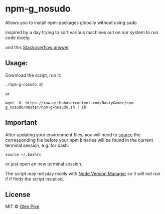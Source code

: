 npm-g_nosudo
============

Allows you to install npm-packages globally without using sudo

Inspired by a day trying to sort various machines out on our system to run code nicely.

and this [Stackoverflow answer](http://stackoverflow.com/a/13021677)

## Usage:

Download the script, run it:
```
./npm-g-nosudo.sh
```
or
```
wget -O- https://raw.githubusercontent.com/NastyGamer/npm-g_nosudo/master/npm-g-nosudo.sh | sh
```
## Important

After updating your environment files, you will need to [source](http://ss64.com/bash/source.html) the corresponding file before your npm binaries will be found in the current terminal session, e.g. for bash:
```
source ~/.bashrc
```
or just open an new terminal session.

The script may not play nicely with [Node Version Manager](https://github.com/creationix/nvm) so it will not run if if finds the script installed.

## License

MIT © [Glen Pike](http://glenpike.co.uk)
